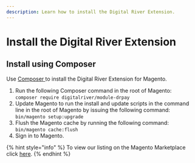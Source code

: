 ```yaml
---
description: Learn how to install the Digital River Extension.
---
```


# Install the Digital River Extension

## Install using Composer

Use [Composer ](https://getcomposer.org)to install the Digital River Extension for Magento.

1. Run the following Composer command in the root of Magento:\
   `composer require digitalriver/module-drpay`
2. Update Magento to run the install and update scripts in the command line in the root of Magento by issuing the following command:\
   `bin/magento setup:upgrade`
3. Flush the Magento cache by running the following command: \
   `bin/magento cache:flush`
4. Sign in to Magento.

{% hint style="info" %}
To view our listing on the Magento Marketplace click [here](https://nam11.safelinks.protection.outlook.com/?url=https%3A%2F%2Fmarketplace.magento.com%2Fdigitalriver-module-drpay.html\&data=04%7C01%7Cgjames%40digitalriver.com%7C6f76aab5c6954e5c310408d9836eb673%7Cc183d0798e92436b9045b793f607fd04%7C0%7C0%7C637685333799671216%7CUnknown%7CTWFpbGZsb3d8eyJWIjoiMC4wLjAwMDAiLCJQIjoiV2luMzIiLCJBTiI6Ik1haWwiLCJXVCI6Mn0%3D%7C1000\&sdata=qOsgjEVJ34LnkTfAg2stkRvGA%2BB1AO9Up9y%2B%2FfEo2MQ%3D\&reserved=0).
{% endhint %}
